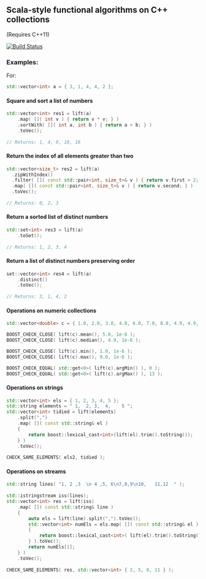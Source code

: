## Scala-style functional algorithms on C++ collections

(Requires C++11)

[![Build Status](https://travis-ci.org/Navetas/Escalator.png)](https://travis-ci.org/Navetas/Escalator)


### Examples:

For:

```C++
std::vector<int> a = { 3, 1, 4, 4, 2 };
```

#### Square and sort a list of numbers


```C++
std::vector<int> res1 = lift(a)
    .map( []( int v ) { return v * v; } )
    .sortWith( []( int a, int b ) { return a < b; } )
    .toVec();
    
// Returns: 1, 4, 9, 16, 16
```
    
#### Return the index of all elements greater than two

```C++
std::vector<size_t> res2 = lift(a)
  .zipWithIndex()
  .filter( []( const std::pair<int, size_t>& v ) { return v.first > 2; } )
  .map( []( const std::pair<int, size_t>& v ) { return v.second; } )
  .toVec();
  
// Returns: 0, 2, 3
```

#### Return a sorted list of distinct numbers

```C++
std::set<int> res3 = lift(a)
    .toSet();
    
// Returns: 1, 2, 3, 4
```

#### Return a list of distinct numbers preserving order

```C++
set::vector<int> res4 = lift(a)
    .distinct()
    .toVec();
    
// Returns: 3, 1, 4, 2
```

#### Operations on numeric collections

```C++
std::vector<double> c = { 1.0, 2.0, 3.0, 4.0, 6.0, 7.0, 8.0, 4.9, 4.9, 5.2, 4.9, 4.9, 5.2, 9.0, 5.0 };

BOOST_CHECK_CLOSE( lift(c).mean(), 5.0, 1e-6 );
BOOST_CHECK_CLOSE( lift(c).median(), 4.9, 1e-6 );

BOOST_CHECK_CLOSE( lift(c).min(), 1.0, 1e-6 );
BOOST_CHECK_CLOSE( lift(c).max(), 9.0, 1e-6 );

BOOST_CHECK_EQUAL( std::get<0>( lift(c).argMin() ), 0 );
BOOST_CHECK_EQUAL( std::get<0>( lift(c).argMax() ), 13 );
```

#### Operations on strings

```C++
std::vector<int> els = { 1, 2, 3, 4, 5 };
std::string elements = " 1,  2, 3,  4,    5 ";
std::vector<int> tidied = lift(elements)
    .split(",")
    .map( []( const std::string& el )
    {
        return boost::lexical_cast<int>(lift(el).trim().toString());
    } )
    .toVec();
    
CHECK_SAME_ELEMENTS( els2, tidied );
```

#### Operations on streams

```C++
std::string lines( "1, 2 ,3  \n 4 ,5, 6\n7,8,9\n10,   11,12  " );
    
std::istringstream iss(lines);
std::vector<int> res = lift(iss)
    .map( []( const std::string& line )
    {
        auto els = lift(line).split(",").toVec();
        std::vector<int> numEls = els.map( []( const std::string& el )
        {
            return boost::lexical_cast<int>( lift(el).trim().toString() );
        } ).toVec();
        return numEls[1];
    } )
    .toVec();
    
CHECK_SAME_ELEMENTS( res, std::vector<int> { 2, 5, 8, 11 } );
```
